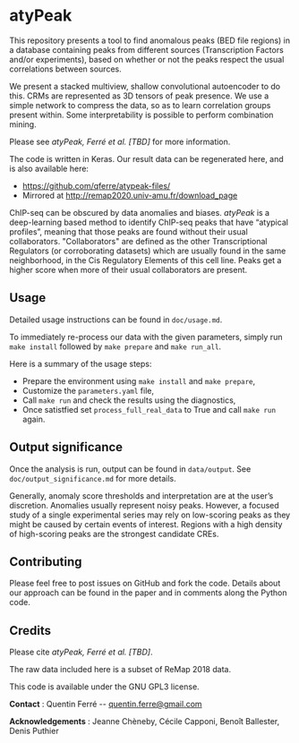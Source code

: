 # atyPeak

This repository presents a tool to find anomalous peaks (BED file regions) in a database containing peaks from different sources (Transcription Factors and/or experiments), based on whether or not the peaks respect the usual correlations between sources.

We present a stacked multiview, shallow convolutional autoencoder to do this. CRMs are represented as 3D tensors of peak presence. We use a simple network to compress the data, so as to learn correlation groups present within. Some interpretability is possible to perform combination mining.

Please see *atyPeak, Ferré et al. [TBD]* for more information.

The code is written in Keras. Our result data can be regenerated here, and is also available here: 

- https://github.com/qferre/atypeak-files/
- Mirrored at http://remap2020.univ-amu.fr/download_page 

ChIP-seq can be obscured by data anomalies and biases. *atyPeak* is a deep-learning based method to identify ChIP-seq peaks that have “atypical profiles”, meaning that those peaks are found without their usual collaborators. "Collaborators" are defined as the other Transcriptional Regulators (or corroborating datasets) which are usually found in the same neighborhood, in the Cis Regulatory Elements of this cell line. Peaks get a higher score when more of their usual collaborators are present.


## Usage

Detailed usage instructions can be found in `doc/usage.md`.

To immediately re-process our data with the given parameters, simply run `make install` followed by `make prepare` and `make run_all`.

Here is a summary of the usage steps:

- Prepare the environment using `make install` and `make prepare`,
- Customize the `parameters.yaml` file,
- Call `make run` and check the results using the diagnostics,
- Once satistfied set `process_full_real_data` to True and call `make run` again.

## Output significance

Once the analysis is run, output can be found in `data/output`. See `doc/output_significance.md` for more details.

Generally, anomaly score thresholds and interpretation are at the user’s discretion. Anomalies usually represent noisy peaks. However, a focused study of a single experimental series may rely on low-scoring peaks as they might be caused by certain events of interest. Regions with a high density of high-scoring peaks are the strongest candidate CREs.

## Contributing

Please feel free to post issues on GitHub and fork the code. Details about our approach can be found in the paper and in comments along the Python code.

## Credits

Please cite *atyPeak, Ferré et al. [TBD]*.

The raw data included here is a subset of ReMap 2018 data.

This code is available under the GNU GPL3 license.

**Contact** : Quentin Ferré -- quentin.ferre@gmail.com

**Acknowledgements** : Jeanne Chèneby, Cécile Capponi, Benoît Ballester, Denis Puthier
